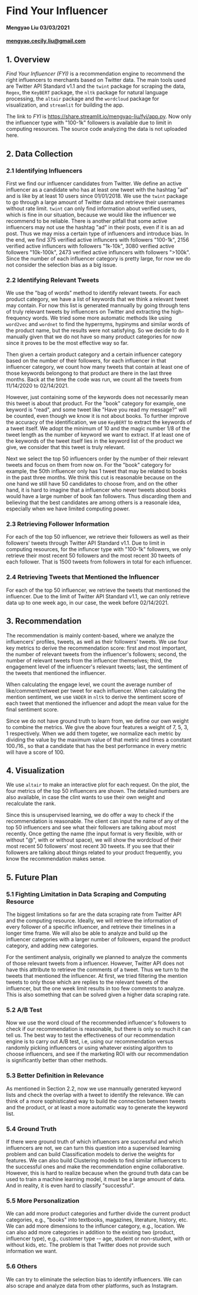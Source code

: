 # Find Your Influencer

#### Mengyao Liu 03/03/2021
#### mengyao.cecily.liu@gmail.com

## 1. Overview
*Find Your Influencer (FYI)* is a recommendation engine to recommend the right influencers to merchants based on Twitter data. The main tools used are Twitter API Standard v1.1 and the ```twint``` package for scraping the data, ```Regex```, the ```KeyBERT``` package, the ```nltk``` package for natural language processing, the ```altair``` package and the ```wordcloud``` package for visualization, and ```streamlit``` for building the app.

The link to *FYI* is https://share.streamlit.io/mengyao-liu/fyi/app.py. Now only the influencer type with "100-1k" followers is available due to limit in computing resources. The source code analyzing the data is not uploaded here.

## 2. Data Collection

### 2.1 Identifying Influencers
First we find our influencer candidates from Twitter. We define an active influencer as a candidate who has at least one tweet with the hashtag "ad" and is like by at least 10 users since 01/01/2018. We use the ```twint``` package to go through a large amount of Twitter data and retrieve their usernames without rate limit. ```twint``` can only find information about verified users, which is fine in our situation, because we would like the influencer we recommend to be reliable. There is another pitfall that some active influencers may not use the hashtag "ad" in their posts, even if it is an ad post. Thus we may miss a certain type of influencers and introduce bias. In the end, we find 375 verified active influncers with followers "100-1k", 2156 verified active influncers with followers "1k-10k", 3080 verified active followers "10k-100k", 2473 verified active influncers with followers ">100k". Since the number of each influencer category is pretty large, for now we do not consider the selection bias as a big issue. 

### 2.2 Identifying Relevant Tweets
We use the "bag of words" method to identify relevant tweets. For each product category, we have a list of keywords that we think a relevant tweet may contain. For now this list is generated mannually by going through tens of truly relevant tweets by influencers on Twitter and extracting the high-frequency words. We tried some more automatic methods like using ```word2vec``` and ```wordnet``` to find the hypernyms, hypinyms and similar words of the product name, but the results were not satisfying. So we decide to do it manually given that we do not have so many product categories for now since it proves to be the most effective way so far.

Then given a certain product category and a certain influencer category based on the number of their followers, for each influencer in that influencer category, we count how many tweets that contain at least one of those keywords belongong to that product are there in the last three months. Back at the time the code was run, we count all the tweets from 11/14/2020 to 02/14/2021. 

However, just containing some of the keywords does not necessarily mean this tweet is about that product. For the "book" category for example, one keyword is "read", and some tweet like "Have you read my message?" will be counted, even though we know it is not about books. To further improve the accuracy of the identification, we use ```KeyBERT``` to extract the keywords of a tweet itself. We adopt the minimum of 10 and the magic number 1/8 of the tweet length as the number of keyword we want to extract. If at least one of the keywords of the tweet itself lies in the keyword list of the product we give, we consider that this tweet is truly relevant.

Next we select the top 50 influencers order by the number of their relevant tweets and focus on them from now on. For the "book" category for example, the 50th influencer only has 1 tweet that may be related to books in the past three months. We think this cut is reasonable because on the one hand we still have 50 candidates to choose from, and on the other hand, it is hard to imagine that a influencer who never tweets about books would have a large number of book fan followers. Thus discarding them and believing that the best candidates are among others is a reasonale idea, especially when we have limited computing power.

### 2.3 Retrieving Follower Information
For each of the top 50 influencer, we retrieve their followers as well as their followers' tweets through Twitter API Standard v1.1. Due to limit in computing resources, for the influncer type with "100-1k" followers, we only retrieve their most recent 50 followers and the most recent 30 tweets of each follower. That is 1500 tweets from followers in total for each influencer.

### 2.4 Retrieving Tweets that Mentioned the Influencer
For each of the top 50 influencer, we retrieve the tweets that mentioned the influencer. Due to the limit of Twitter API Standard v1.1, we can only retrieve data up to one week ago, in our case, the week before 02/14/2021.


## 3. Recommendation
The recommendation is mainly content-based, where we analyze the influencers' profiles, tweets, as well as their followers' tweets. We use four key metrics to derive the recommendation score: first and most important, the number of relevant tweets from the influencer's followers; second, the number of relevant tweets from the influencer themselves; third, the engagement level of the influencer's relevant tweets; last, the sentiment of the tweets that mentioned the influencer.

When calculating the engage level, we count the average number of like/comment/retweet per tweet for each influencer. When calculating the mention sentiment, we use ```VADER``` in ```nltk``` to derive the sentiment score of each tweet that mentioned the influencer and adopt the mean value for the final sentiment score.

Since we do not have ground truth to learn from, we define our own weight to combine the metrics. We give the above four features a weight of 7, 5, 3, 1 respectively. When we add them togeter, we normalize each metric by dividing the value by the maximum value of that metric and times a constant 100./16., so that a candidate that has the best performance in every metric will have a score of 100.

## 4. Visualization
We use ```altair``` to make an interactive plot for each request. On the plot, the four metrics of the top 50 influencers are shown. The detailed numbers are also available, in case the clint wants to use their own weight and recalculate the rank.

Since this is unsupervised learning, we do offer a way to check if the recommendation is reasonable. The client can input the name of any of the top 50 influencers and see what their followers are talking about most recently. Once getting the name (the input format is very flexible, with or without "@", with or without space), we will show the wordcloud of their most recent 50 followers' most recent 30 tweets. If you see that their followers are talking about things related to your product frequently, you know the recommendation makes sense.

## 5. Future Plan

### 5.1 Fighting Limitation in Data Scraping and Computing Resource
The biggest limitations so far are the data scraping rate from Twitter API and the computing resource. Ideally, we will retrieve the information of every follower of a specific influencer, and retrieve their timelines in a longer time frame. We will also be able to analyze and build up the influencer categories with a larger number of followers, expand the product category, and adding new categories. 

For the sentiment analysis, originally we planned to analyze the comments of those relevant tweets from a influencer. However, Twitter API does not have this attribute to retrieve the comments of a tweet. Thus we turn to the tweets that mentioned the influencer. At first, we tried filtering the mention tweets to only those which are replies to the relevant tweets of the influencer, but the one week limit results in too few comments to analyze. This is also something that can be solved given a higher data scraping rate.

### 5.2 A/B Test

Now we use the word cloud of the recommended influencer's followers to check if our recommendation is reasonable, but there is only so much it can tell us. The best way to test the effectiveness of our recommendation engine is to carry out A/B test, i.e, using our recommendation versus randomly picking influencers or using whatever existing algorithm to choose influencers, and see if the marketing ROI with our recommendation is significantly better than other methods. 

### 5.3 Better Definition in Relevance
As mentioned in Section 2.2, now we use mannually generated keyword lists and check the overlap with a tweet to identify the relevance. We can think of a more sophisticated way to build the connection between tweets and the product, or at least a more automatic way to generate the keyword list.


### 5.4 Ground Truth 
If there were ground truth of which influencers are successful and which influencers are not, we can turn this question into a supervised learning problem and can build Classification models to derive the weights for features. We can also build Clustering models to find similar influencers to the successful ones and make the recommendation engine collaborative. However, this is hard to realize because when the ground truth data can be used to train a machine learning model, it must be a large amount of data. And in reality, it is even hard to classify "successful". 

### 5.5 More Personalization
We can add more product categories and further divide the current product categories, e.g., "books" into textbooks, magazines, literature, history, etc. We can add more dimensions to the influncer category, e.g., location. We can also add more categories in addition to the existing two (product, influencer type), e.g., customer type -- age, student or non-student, with or without kids, etc. The problem is that Twitter does not provide such information we want.

### 5.6 Others
We can try to eliminate the selection bias to identify influencers. We can also scrape and analyze data from other platforms, such as Instagram. 


